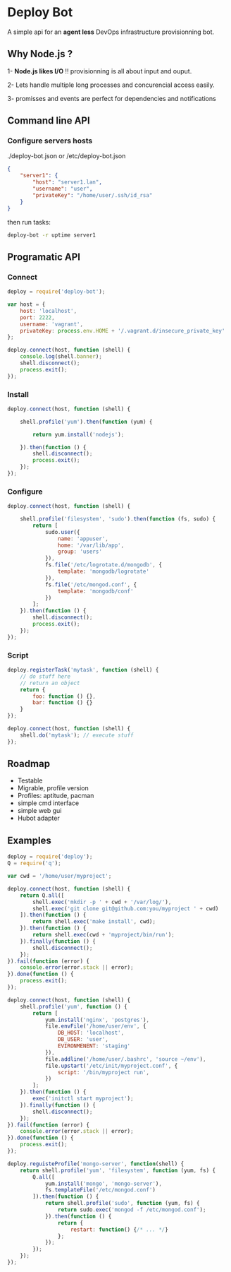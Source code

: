 
Deploy Bot
==========

A simple api for an **agent less** DevOps infrastructure provisionning bot.

Why Node.js ?
-------------

1- **Node.js likes I/O** !! provisionning is all about input and ouput.

2- Lets handle multiple long processes and concurencial access easily.

3- promisses and events are perfect for dependencies and notifications


Command line API
----------------

### Configure servers hosts

./deploy-bot.json or /etc/deploy-bot.json
```json
{
    "server1": {
        "host": "server1.lan",
        "username": "user",
        "privateKey": "/home/user/.ssh/id_rsa"
    }
}
```

then run tasks:

```bash
deploy-bot -r uptime server1
```


Programatic API
---------------

### Connect

```javascript
deploy = require('deploy-bot');

var host = {
    host: 'localhost',
    port: 2222,
    username: 'vagrant',
    privateKey: process.env.HOME + '/.vagrant.d/insecure_private_key'
};

deploy.connect(host, function (shell) {
    console.log(shell.banner);
    shell.disconnect();
    process.exit();
});
```

### Install

```javascript
deploy.connect(host, function (shell) {

    shell.profile('yum').then(function (yum) {

        return yum.install('nodejs');

    }).then(function () {
        shell.disconnect();
        process.exit();
    });
});
```


### Configure

```javascript
deploy.connect(host, function (shell) {

    shell.profile('filesystem', 'sudo').then(function (fs, sudo) {
        return [
            sudo.user({
                name: 'appuser',
                home: '/var/lib/app',
                group: 'users'
            }),
            fs.file('/etc/logrotate.d/mongodb', {
                template: 'mongodb/logrotate'
            }),
            fs.file('/etc/mongod.conf', {
                template: 'mongodb/conf'
            })
        ];
    }).then(function () {
        shell.disconnect();
        process.exit();
    });
});
```
### Script

```javascript
deploy.registerTask('mytask', function (shell) {
    // do stuff here
    // return an object
    return {
        foo: function () {},
        bar: function () {}
    }
});

deploy.connect(host, function (shell) {
    shell.do('mytask'); // execute stuff
});

```

Roadmap
-------

- Testable
- Migrable, profile version
- Profiles: aptitude, pacman
- simple cmd interface
- simple web gui
- Hubot adapter


Examples
--------

```javascript
deploy = require('deploy');
Q = require('q');

var cwd = '/home/user/myproject';

deploy.connect(host, function (shell) {
    return Q.all([
        shell.exec('mkdir -p ' + cwd + '/var/log/'),
        shell.exec('git clone git@github.com:you/myproject ' + cwd)
    ]).then(function () {
        return shell.exec('make install', cwd);
    }).then(function () {
        return shell.exec(cwd + 'myproject/bin/run');
    }).finally(function () {
        shell.disconnect();
    });
}).fail(function (error) {
    console.error(error.stack || error);
}).done(function () {
    process.exit();
});
```

```javascript
deploy.connect(host, function (shell) {
    shell.profile('yum', function () {
        return [
            yum.install('nginx', 'postgres'),
            file.envFile('/home/user/env', {
                DB_HOST: 'localhost',
                DB_USER: 'user',
                EVIRONMENENT: 'staging'
            }),
            file.addline('/home/user/.bashrc', 'source ~/env'),
            file.upstart('/etc/init/myproject.conf', {
                script: '/bin/myproject run',
            })
        ];
    }).then(function () {
        exec('initctl start myproject');
    }).finally(function () {
        shell.disconnect();
    });
}).fail(function (error) {
    console.error(error.stack || error);
}).done(function () {
    process.exit();
});
```

```javascript
deploy.reguisteProfile('mongo-server', function(shell) {
    return shell.profile('yum', 'filesystem', function (yum, fs) {
        Q.all([
            yum.install('mongo', 'mongo-server'),
            fs.templateFile('/etc/mongod.conf')
        ]).then(function () {
            return shell.profile('sudo', function (yum, fs) {
                return sudo.exec('mongod -f /etc/mongod.conf');
            }).then(function () {
                return {
                    restart: function() {/* ... */}
                };
            });
        });
    });
});
```


